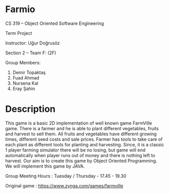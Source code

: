 # Farmio
CS 319 – Object Oriented Software Engineering

Term Project

Instructor: Uğur Doğrusöz

Section 2 – Team F: (2F)

Group Members: 
1. Demir Topaktaş
2. Fuad Ahmad
3. Nursena Kal
4. Eray Şahin

# Description

This game is a basic 2D implementation of well known game FarmVille game. There is a farmer and he is able to plant different vegetables, fruits and harvest to sell them. All fruits and vegetables have different growing times, different seed costs and sale prices. Farmer has tools to take care of each plant as different tools for planting and harvesting.  Since, it is a classic 1 player farming simulator there will be no losing, but game will end automatically when player runs out of money and there is nothing left to harvest. Our aim is to create this game by Object Oriented Programming. We will implement this game by JAVA.


Group Meeting Hours : 
Tuesday / Thursday - 17.45 - 19.30

Original game : https://www.zynga.com/games/farmville
